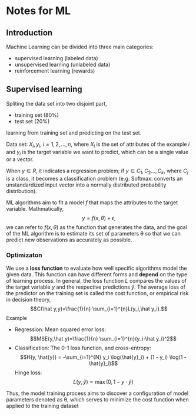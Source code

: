 # Notes for ML
## Introduction
Machine Learning can be divided into three main categories:
- supervised learning (labeled data)
- unsupervised learning (unlabeled data)
- reinforcement learning (rewards)

## Supervised learning
Spliting the data set into two disjoint part, 
- training set ($80\%$)
- test set ($20\%$)

learning from training set and predicting on the test set.

Data set: ${X_i, y_i}$, $i=1,2,...,n$, where $X_i$ is the set of attributes of the example $i$ and $y_i$ is the target variable we want to predict, which can be a single value or a vector.

When $y \in R$, it indicates a regression problem; if $y \in {C_1,C_2\dots, C_k}$, where $C_j$ is a class, it becomes a classification problem (e.g. Softmax: converts an unstandardized input vector into a normally distributed probability distribution).

ML algorithms aim to fit a model $f$ that maps the attributes to the target variable. Mathmatically, 
$$y = f(x,\theta) + \epsilon,$$
we can refer to $f(x, \theta)$ as the function that generates the data, and the goal of the ML algorithm is to estimate its set of parameters θ so that we can predict new observations as accurately as possible.

### Optimizaton
We use a **loss function** to evaluate how well specific algorithms model the given data. This function can have different forms and **depend** on the type of learning process. In general, the loss function $L$ compares the values of the target variable $y$ and the respective predictions $\hat y$. The average loss of the predictor on the training set is called the cost function, or empirical risk in decision theory, 
$$C(\hat y,y)=\frac{1}{n} \sum_{i=1}^{n}L(y_i,\hat y_i).$$
Example
- Regression: Mean squared error loss:$$MSE(y,\hat y)=\frac{1}{n} \sum_{i=1}^{n}(y_i-\hat y_i)^2$$
- Classification: The 0-1 loss function, and cross-entropy: $$H(y, \hat{y}) = -\sum_{i=1}^{N} y_i \log(\hat{y}_i) + (1 - y_i) \log(1 - \hat{y}_i)$$
Hinge loss:$$L(y, \hat{y}) = \max(0, 1 - y \cdot \hat{y})$$

Thus, the model training process aims to discover a configuration of model parameters denoted as θ, which serves to minimize the cost function when applied to the training dataset








